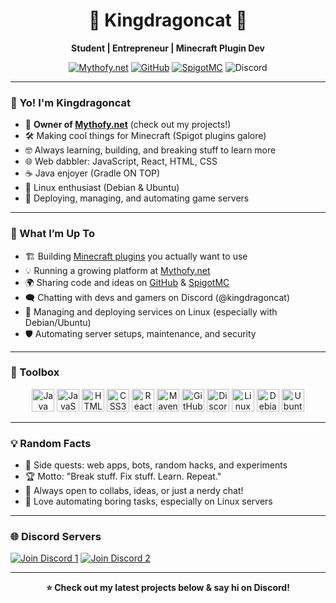 <!-- Profile README for Kingdragoncat -->

<h1 align="center">
  🐉 Kingdragoncat 🐾
</h1>
<p align="center">
  <b>Student | Entrepreneur | Minecraft Plugin Dev</b>
</p>
<p align="center">
    <a href="https://panel.mythofy.net"><img src="https://img.shields.io/badge/Mythofy.net-Website-blueviolet?style=for-the-badge&logo=firefox-browser" alt="Mythofy.net"></a>
    <a href="https://github.com/kingdragoncat"><img src="https://img.shields.io/badge/GitHub-Kingdragoncat-181717?style=for-the-badge&logo=github" alt="GitHub"></a>
    <a href="https://www.spigotmc.org/members/kingdragoncat.1992912/"><img src="https://img.shields.io/badge/SpigotMC-Kingdragoncat-orange?style=for-the-badge&logo=minecraft" alt="SpigotMC"></a>
    <img src="https://img.shields.io/badge/Discord-kingdragoncat-5865F2?style=for-the-badge&logo=discord" alt="Discord">
</p>

---

### 👋 Yo! I'm Kingdragoncat

- 🐾 **Owner of [Mythofy.net](https://mythofy.net)** (check out my projects!)
- 🛠️ Making cool things for Minecraft (Spigot plugins galore)
- 🤓 Always learning, building, and breaking stuff to learn more
- 🌐 Web dabbler: JavaScript, React, HTML, CSS
- ☕ Java enjoyer (Gradle ON TOP)
- 🐧 Linux enthusiast (Debian & Ubuntu)
- 🦖 Deploying, managing, and automating game servers

---

### 🚀 What I’m Up To

- 🏗️ Building [Minecraft plugins](https://github.com/Kingdragoncat?tab=repositories&q=&type=&language=java) you actually want to use
- 💡 Running a growing platform at [Mythofy.net](https://mythofy.net)
- 🌍 Sharing code and ideas on [GitHub](https://github.com/kingdragoncat) & [SpigotMC](https://www.spigotmc.org/members/kingdragoncat.1992912/)
- 🗨️ Chatting with devs and gamers on Discord (@kingdragoncat)
- 🐧 Managing and deploying services on Linux (especially with Debian/Ubuntu)
- 🛡️ Automating server setups, maintenance, and security

---

### 🧰 Toolbox

<p align="center">
  <img src="https://cdn.jsdelivr.net/gh/devicons/devicon/icons/java/java-original.svg" width="36" alt="Java"/>
  <img src="https://cdn.jsdelivr.net/gh/devicons/devicon/icons/javascript/javascript-original.svg" width="36" alt="JavaScript"/>
  <img src="https://cdn.jsdelivr.net/gh/devicons/devicon/icons/html5/html5-original.svg" width="36" alt="HTML5"/>
  <img src="https://cdn.jsdelivr.net/gh/devicons/devicon/icons/css3/css3-original.svg" width="36" alt="CSS3"/>
  <img src="https://cdn.jsdelivr.net/gh/devicons/devicon/icons/react/react-original.svg" width="36" alt="React"/>
  <img src="https://cdn.jsdelivr.net/gh/devicons/devicon/icons/maven/maven-original.svg" width="36" alt="Maven"/>
  <img src="https://cdn.jsdelivr.net/gh/devicons/devicon/icons/github/github-original.svg" width="36" alt="GitHub"/>
  <img src="https://cdn.jsdelivr.net/gh/devicons/devicon/icons/discordjs/discordjs-original.svg" width="36" alt="Discord.js"/>
  <img src="https://cdn.jsdelivr.net/gh/devicons/devicon/icons/linux/linux-original.svg" width="36" alt="Linux"/>
  <img src="https://cdn.jsdelivr.net/gh/devicons/devicon/icons/debian/debian-original.svg" width="36" alt="Debian"/>
  <img src="https://cdn.jsdelivr.net/gh/devicons/devicon/icons/ubuntu/ubuntu-plain.svg" width="36" alt="Ubuntu"/>
</p>

---

### 💡 Random Facts

- 🦄 Side quests: web apps, bots, random hacks, and experiments
- 🏆 Motto: "Break stuff. Fix stuff. Learn. Repeat."
- 🧩 Always open to collabs, ideas, or just a nerdy chat!
- 🚀 Love automating boring tasks, especially on Linux servers

---

### 🌐 Discord Servers

[![Join Discord 1](https://img.shields.io/badge/Join%20Discord%201-5865F2?logo=discord&logoColor=white&style=for-the-badge)](https://discord.gg/N2vNqmAy)
[![Join Discord 2](https://img.shields.io/badge/Join%20Discord%202-5865F2?logo=discord&logoColor=white&style=for-the-badge)](https://discord.gg/Qba6Rjtm)

---

<p align="center">
  <b>⭐ Check out my latest projects below & say hi on Discord!</b>
</p>

